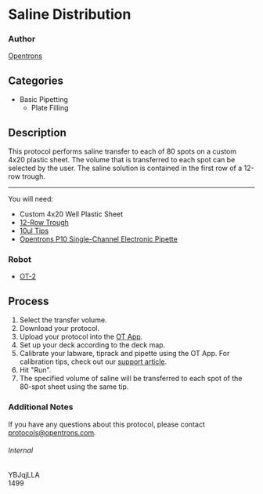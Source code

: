 # Saline Distribution

### Author
[Opentrons](http://www.opentrons.com/)

## Categories
* Basic Pipetting
    * Plate Filling

## Description
This protocol performs saline transfer to each of 80 spots on a custom 4x20 plastic sheet. The volume that is transferred to each spot can be selected by the user. The saline solution is contained in the first row of a 12-row trough.

---

You will need:
* Custom 4x20 Well Plastic Sheet
* [12-Row Trough](https://www.usascientific.com/12-channel-automation-reservoir.aspx)
* [10ul Tips](https://shop.opentrons.com/collections/opentrons-tips/products/opentrons-10ul-tips)
* [Opentrons P10 Single-Channel Electronic Pipette](https://shop.opentrons.com/collections/ot-2-pipettes/products/single-channel-electronic-pipette)

### Robot
* [OT-2](https://opentrons.com/ot-2)

## Process
1. Select the transfer volume.
2. Download your protocol.
3. Upload your protocol into the [OT App](https://opentrons.com/ot-app).
4. Set up your deck according to the deck map.
5. Calibrate your labware, tiprack and pipette using the OT App. For calibration tips, check out our [support article](https://support.opentrons.com/ot-2/getting-started-software-setup/deck-calibration).
6. Hit "Run".
7. The specified volume of saline will be transferred to each spot of the 80-spot sheet using the same tip.

### Additional Notes
If you have any questions about this protocol, please contact protocols@opentrons.com.

###### Internal
YBJqjLLA  
1499
